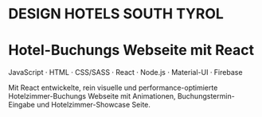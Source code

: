 # DESIGN HOTELS SOUTH TYROL

# Hotel-Buchungs Webseite mit React

JavaScript · HTML · CSS/SASS · React · Node.js · Material-UI · Firebase

Mit React entwickelte, rein visuelle und performance-optimierte Hotelzimmer-Buchungs Webseite
mit Animationen, Buchungstermin-Eingabe und Hotelzimmer-Showcase Seite.
